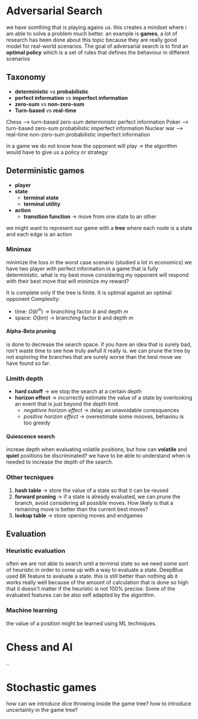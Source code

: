 # Adversarial Search
we have somthing that is playing agains us.
this creates a mindset where i am able to solve a problem much better.
an example is **games**, a lot of research has been done about this topic because they are really good model for real-world scenarios.
The goal of adversarial search is to find an **optimal policy** which is a set of rules that defines the behaviour in different scenarios

## Taxonomy
- **deterministic** vs **probabilistic**
- **perfect information** vs **imperfect information**
- **zero-sum** vs **non-zero-sum**
- **Turn-based** vs **real-time**

Chess --> turn-based zero-sum deterministic perfect information
Poker --> turn-based zero-sum probabilistic imperfect information
Nuclear war --> real-time non-zero-sum probabilistic imperfect information

in a game we do not know how the opponent will play -> the algorithm would have to give us a policy or strategy 

## Deterministic games
- **player**
- **state**
    - **terminal state** 
    - **terminal utility**
- **action**
    - **transition function** -> move from one state to an other

we might want to represent our game with a **tree** where each node is a state and each edge is an action

### Minimax
minimize the loss in the worst case scenario (studied a lot in economics)
we have two player with perfect information in a game that is fully deterministic.
what is my best move considering my opponent will respond with their best move that will minimize my reward?

It is complete only if the tree is finite.
It is optimal against an optimal opponent
Complexity:
- time: $O(b^m)$ -> branching factor $b$ and depth $m$
- space: $O(bm)$ -> branching factor $b$ and depth $m$

#### Alpha-Beta pruning
is done to decrease the search space.
if you have an idea that is surely bad, ron't waste time to see how truly awfull it really is.
we can prune the tree by not exploring the branches that are surely worse than the best move we have found so far.

### Limith depth
- **hard cutoff** -> we stop the search at a certain depth
- **horizon effect** -> incorrectly estimate the value of a state by overlooking an event that is just beyond the depth limit
    - *negativre horizon effect* -> delay an unavoidable conesquences
    - *positive horizon effect* -> overestimate some mooves, behaviou is too greedy
#### Quiescence search
increae depth when evaluating volatile positions, but how can **volatile** and **quiet** positions be discriminated?
we have to be able to understand when is needed to increase the depth of the search.

### Other tecniques
1. **hash table** -> store the value of a state so that it can be reused
2. **forward pruning** -> if a state is already evaluated, we can prune the branch, avoid considering all possible moves. How likely is that a remaining move is better than the current best moves?
3. **lookup table** -> store opening moves and endgames

## Evaluation
### Heuristic evaluation
often we are not able to search until a terminal state so we need some sort of heuristic in order to come up with a way to evaluate a state. DeepBlue used 8K feature to avaluate a state.
this is still better than nothing ab it works really well because of the amount of calculation that is done so high that it doesn't matter if the heuristic is not 100% precise.
Some of the evaluated features can be also self adapted by the algorithm.
### Machine learning
the value of a position might be learned using ML techniques.

# Chess and AI
..

# Stochastic games
how can we introduce dice throwing inside the game tree?
how to introduce uncertainty in the game tree?







